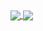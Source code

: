 
<a href="https://github.com/devkaio">
  <img align="center" src="https://github-readme-stats-devkaio.vercel.app/api?username=devkaio&show_icons=true&theme=dark" />
</a>
<a href="https://github.com/devkaio">
  <img align="center" src="https://github-readme-stats-devkaio.vercel.app/api/top-langs/?username=devkaio&theme=dark" />
</a>
